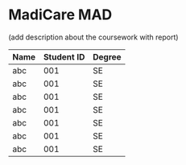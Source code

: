 # MadiCare MAD
(add description about the coursework with report)

|    Name     |Student ID     |Degree|
|-------------|---------------|------|
|     abc     |   001         |  SE | 
|     abc     |   001         |  SE | 
|     abc     |   001         |  SE | 
|     abc     |   001         |  SE | 
|     abc     |   001         |  SE | 
|     abc     |   001         |  SE | 
|     abc     |   001         |  SE | 
